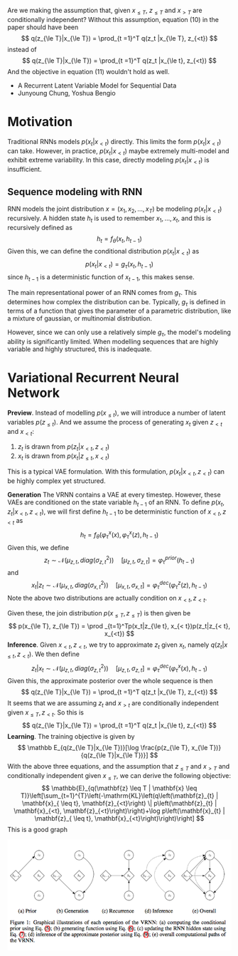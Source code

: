 Are we making the assumption that, given $x_{\le T}$, $z_{\le T}$ and $x_{> T}$ are conditionally independent? Without this assumption, equation (10) in the paper should have been
$$
q(z_{\le T}|x_{\le T})  = \prod_{t =1}^T q(z_t |x_{\le T}, z_{<t})
$$
instead of
$$
q(z_{\le T}|x_{\le T})  = \prod_{t =1}^T q(z_t |x_{\le t}, z_{<t})
$$
And the objective in equation (11) wouldn't hold as well.

* A Recurrent Latent Variable Model for Sequential Data
* Junyoung Chung, Yoshua Bengio

# Motivation

Traditional RNNs models $p(x_t|x_{< t})$ directly. This limits the form $p(x_t |x_{< t})$ can take. However, in practice, $p(x_t |x_{< t})$ maybe extremely multi-model and exhibit extreme variability. In this case, directly modeling $p(x_t|x_{<t})$ is insufficient.

## Sequence modeling with RNN

RNN models the joint distribution $x = (x_1, x_2, \ldots, x_T)$ be modeling $p(x_t|x_{<t})$ recursively. A hidden state $h_t$ is used to remember $x_1, \ldots, x_t$, and this is recursively defined as
$$
h_t = f_\theta(x_t, h_{t-1})
$$
Given this, we can define the conditional distribution $p(x_t|x_{<t})$ as
$$
p(x_t|x_{<t}) = g_\tau (x_t, h_{t-1})
$$
since $h_{t-1}$ is a deterministic function of $x_{t-1}$, this makes sense.

The main representational power of an RNN comes from $g_\tau$. This determines how complex the distribution can be. Typically, $g_\tau$ is defined in terms of a function that gives the parameter of a parametric distribution, like a mixture of gaussian, or multinomial distribution.

However, since we can only use a relatively simple $g_\tau$, the model's modeling ability is significantly limited. When modelling sequences that are highly variable and highly structured, this is inadequate.

# Variational Recurrent Neural Network

**Preview**. Instead of modelling $p(x_{\le t})$, we will introduce a number of latent variables $p(z_{\le t})$. And we assume the process of generating $x_t$ given $z_{< t}$ and $x_{< t}$:

1. $z_t$ is drawn from $p(z_t|x_{<t}, z_{<t})$
2. $x_t$ is drawn from $p(x_t|z_{\le t}, x_{<t})$

This is a typical VAE formulation. With this formulation, $p(x_t|x_{<t}, z_{<t})$ can be highly complex yet structured.

**Generation** The VRNN contains a VAE at every timestep. However, these VAEs are conditioned on the state variable $h_{t-1}$ of an RNN. To define $p(x_t, z_t|x_{<t}, z_{<t})$, we will first define $h_{t-1}$ to be deterministic function of $x_{<t}, z_{<t}$ as
$$
h_t = f_\theta(\varphi^x_\tau (x), \varphi^x_\tau(z), h_{t-1})
$$
Given this, we define
$$
z_t \sim \mathcal N(\mu_{z, t}, diag(\sigma^2_{z, t}))\quad [\mu_{z, t}, \sigma_{z, t}] = \varphi^{prior}_\tau (h_{t-1})
$$
and
$$
x_t|z_t \sim\mathcal N(\mu_{x, t}, diag(\sigma^2_{x, t}))\quad [\mu_{x,t}, \sigma_{x,t }] = \varphi^{dec}_\tau(\varphi^z_\tau(z), h_{t-1})
$$
Note the above two distributions are actually condition on $x_{<t}, z_{<t}$.

Given these, the join distribution $p(x_{\le T}, z_{\le T})$ is then given be
$$
p(x_{\le T}, z_{\le T}) = \prod _{t=1}^Tp(x_t|z_{\le t}, x_{< t})p(z_t|z_{< t}, x_{<t})
$$
**Inference**. Given $x_{< t}, z_{< t}$, we try to approximate $z_t$ given $x_t$, namely $q(z_{t}| x_{\le t}, z_{<t})$. We then define
$$
z_t|x_t \sim \mathcal N(\mu_{z, t}, diag(\sigma^2_{z, t}))\quad [\mu_{z, t}, \sigma_{z, t}] = \varphi^{dec}_{\tau}(\varphi^x_\tau(x), h_{t-1})
$$
Given this, the approximate posterior over the whole sequence is then
$$
q(z_{\le T}|x_{\le T})  = \prod_{t =1}^T q(z_t |x_{\le T}, z_{<t})
$$
It seems that we are assuming $z_t$ and $x_{>t}$ are conditionally independent given $x_{\le T}, z_{<t}$. So this is
$$
q(z_{\le T}|x_{\le T})  = \prod_{t =1}^T q(z_t |x_{\le t}, z_{<t})
$$
**Learning**. The training objective is given by
$$
\mathbb E_{q(z_{\le T}|x_{\le T})}[\log \frac{p(z_{\le T}, x_{\le T})}{q(z_{\le T}|x_{\le T})}]
$$
With the above three equations, and the assumption that $z_{\le T}$ and $x_{> T}$ and conditionally independent given $x_{\le T}$, we can derive the following objective:
$$
\mathbb{E}_{q(\mathbf{z} \leq T | \mathbf{x} \leq T)}\left[\sum_{t=1}^{T}\left(-\mathrm{KL}\left(q\left(\mathbf{z}_{t} | \mathbf{x}_{ \leq t}, \mathbf{z}_{<t}\right) \| p\left(\mathbf{z}_{t} | \mathbf{x}_{<t}, \mathbf{z}_{<t}\right)\right)+\log p\left(\mathbf{x}_{t} | \mathbf{z}_{ \leq t}, \mathbf{x}_{<t}\right)\right)\right]
$$
This is a good graph

![F1](pics/F1.png)















